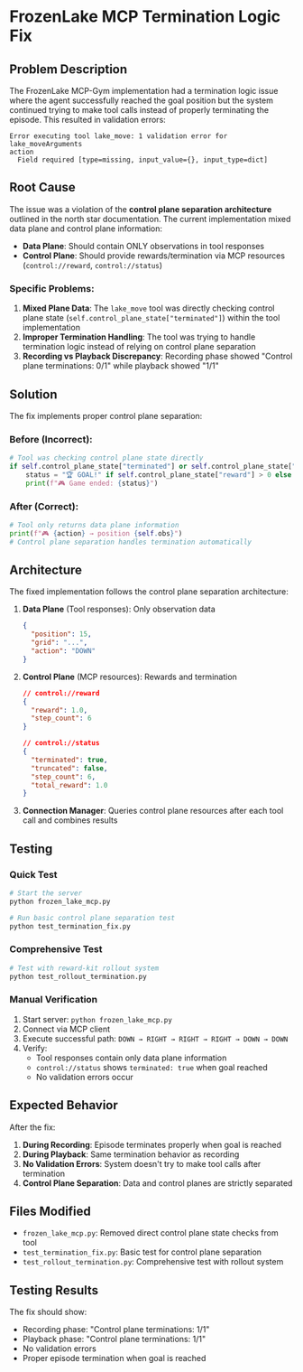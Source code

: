 # FrozenLake MCP Termination Logic Fix

## Problem Description

The FrozenLake MCP-Gym implementation had a termination logic issue where the agent successfully reached the goal position but the system continued trying to make tool calls instead of properly terminating the episode. This resulted in validation errors:

```
Error executing tool lake_move: 1 validation error for lake_moveArguments
action
  Field required [type=missing, input_value={}, input_type=dict]
```

## Root Cause

The issue was a violation of the **control plane separation architecture** outlined in the north star documentation. The current implementation mixed data plane and control plane information:

- **Data Plane**: Should contain ONLY observations in tool responses
- **Control Plane**: Should provide rewards/termination via MCP resources (`control://reward`, `control://status`)

### Specific Problems:

1. **Mixed Plane Data**: The `lake_move` tool was directly checking control plane state (`self.control_plane_state["terminated"]`) within the tool implementation
2. **Improper Termination Handling**: The tool was trying to handle termination logic instead of relying on control plane separation
3. **Recording vs Playback Discrepancy**: Recording phase showed "Control plane terminations: 0/1" while playback showed "1/1"

## Solution

The fix implements proper control plane separation:

### Before (Incorrect):
```python
# Tool was checking control plane state directly
if self.control_plane_state["terminated"] or self.control_plane_state["truncated"]:
    status = "🏆 GOAL!" if self.control_plane_state["reward"] > 0 else "💀 HOLE!"
    print(f"🎮 Game ended: {status}")
```

### After (Correct):
```python
# Tool only returns data plane information
print(f"🎮 {action} → position {self.obs}")
# Control plane separation handles termination automatically
```

## Architecture

The fixed implementation follows the control plane separation architecture:

1. **Data Plane** (Tool responses): Only observation data
   ```json
   {
     "position": 15,
     "grid": "...",
     "action": "DOWN"
   }
   ```

2. **Control Plane** (MCP resources): Rewards and termination
   ```json
   // control://reward
   {
     "reward": 1.0,
     "step_count": 6
   }

   // control://status
   {
     "terminated": true,
     "truncated": false,
     "step_count": 6,
     "total_reward": 1.0
   }
   ```

3. **Connection Manager**: Queries control plane resources after each tool call and combines results

## Testing

### Quick Test
```bash
# Start the server
python frozen_lake_mcp.py

# Run basic control plane separation test
python test_termination_fix.py
```

### Comprehensive Test
```bash
# Test with reward-kit rollout system
python test_rollout_termination.py
```

### Manual Verification
1. Start server: `python frozen_lake_mcp.py`
2. Connect via MCP client
3. Execute successful path: `DOWN → RIGHT → RIGHT → RIGHT → DOWN → DOWN`
4. Verify:
   - Tool responses contain only data plane information
   - `control://status` shows `terminated: true` when goal reached
   - No validation errors occur

## Expected Behavior

After the fix:

1. **During Recording**: Episode terminates properly when goal is reached
2. **During Playback**: Same termination behavior as recording
3. **No Validation Errors**: System doesn't try to make tool calls after termination
4. **Control Plane Separation**: Data and control planes are strictly separated

## Files Modified

- `frozen_lake_mcp.py`: Removed direct control plane state checks from tool
- `test_termination_fix.py`: Basic test for control plane separation
- `test_rollout_termination.py`: Comprehensive test with rollout system

## Testing Results

The fix should show:
- Recording phase: "Control plane terminations: 1/1"
- Playback phase: "Control plane terminations: 1/1"
- No validation errors
- Proper episode termination when goal is reached

